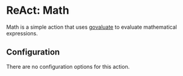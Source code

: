 # ReAct: Math

Math is a simple action that uses [govaluate](https://github.com/Knetic/govaluate) to evaluate
mathematical expressions.

## Configuration

There are no configuration options for this action.